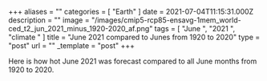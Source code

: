 +++
aliases = ""
categories = [ "Earth" ]
date = 2021-07-04T11:15:31.000Z
description = ""
image = "/images/cmip5-rcp85-ensavg-1mem_world-ced_t2_jun_2021_minus_1920-2020_af.png"
tags = [ "June ", "2021 ", "climate " ]
title = "June 2021 compared to Junes from 1920 to 2020"
type = "post"
url = ""
_template = "post"
+++

Here is how hot June 2021 was forecast compared to all June months from 1920 to 2020.

